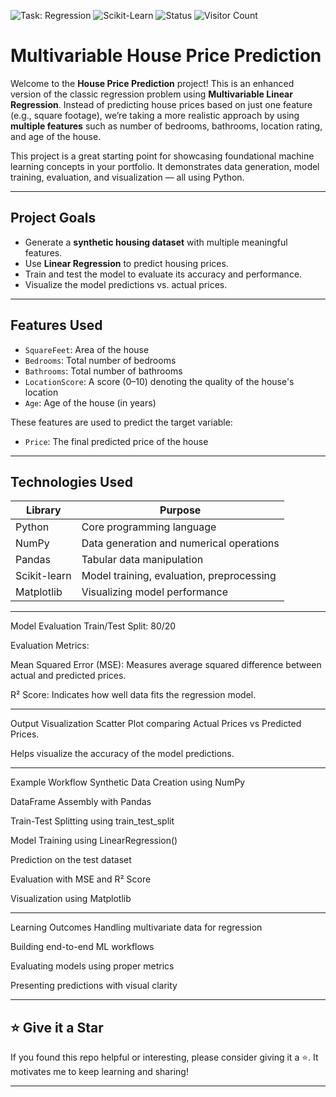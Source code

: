 ![Task: Regression](https://img.shields.io/badge/ML_Type-Regression-lightblue)
![Scikit-Learn](https://img.shields.io/badge/Scikit--Learn-ML-blue?logo=scikit-learn)
![Status](https://img.shields.io/badge/Status-Completed-brightgreen)
![Visitor Count](https://visitor-badge.laobi.icu/badge?page_id=Hartz-byte.Predicting-Housing-Prices-Multiple-Features)

# Multivariable House Price Prediction

Welcome to the **House Price Prediction** project! This is an enhanced version of the classic regression problem using **Multivariable Linear Regression**. Instead of predicting house prices based on just one feature (e.g., square footage), we’re taking a more realistic approach by using **multiple features** such as number of bedrooms, bathrooms, location rating, and age of the house.

This project is a great starting point for showcasing foundational machine learning concepts in your portfolio. It demonstrates data generation, model training, evaluation, and visualization — all using Python.

---

## Project Goals

- Generate a **synthetic housing dataset** with multiple meaningful features.
- Use **Linear Regression** to predict housing prices.
- Train and test the model to evaluate its accuracy and performance.
- Visualize the model predictions vs. actual prices.

---

## Features Used

- `SquareFeet`: Area of the house
- `Bedrooms`: Total number of bedrooms
- `Bathrooms`: Total number of bathrooms
- `LocationScore`: A score (0–10) denoting the quality of the house's location
- `Age`: Age of the house (in years)

These features are used to predict the target variable:

- `Price`: The final predicted price of the house

---

## Technologies Used

| Library       | Purpose                                |
|---------------|----------------------------------------|
| Python        | Core programming language              |
| NumPy         | Data generation and numerical operations |
| Pandas        | Tabular data manipulation              |
| Scikit-learn  | Model training, evaluation, preprocessing |
| Matplotlib    | Visualizing model performance          |

---

Model Evaluation
Train/Test Split: 80/20

Evaluation Metrics:

Mean Squared Error (MSE): Measures average squared difference between actual and predicted prices.

R² Score: Indicates how well data fits the regression model.

---

Output Visualization
Scatter Plot comparing Actual Prices vs Predicted Prices.

Helps visualize the accuracy of the model predictions.

---

Example Workflow
Synthetic Data Creation using NumPy

DataFrame Assembly with Pandas

Train-Test Splitting using train_test_split

Model Training using LinearRegression()

Prediction on the test dataset

Evaluation with MSE and R² Score

Visualization using Matplotlib

---

Learning Outcomes
Handling multivariate data for regression

Building end-to-end ML workflows

Evaluating models using proper metrics

Presenting predictions with visual clarity

---

## ⭐️ Give it a Star

If you found this repo helpful or interesting, please consider giving it a ⭐️. It motivates me to keep learning and sharing!

---
